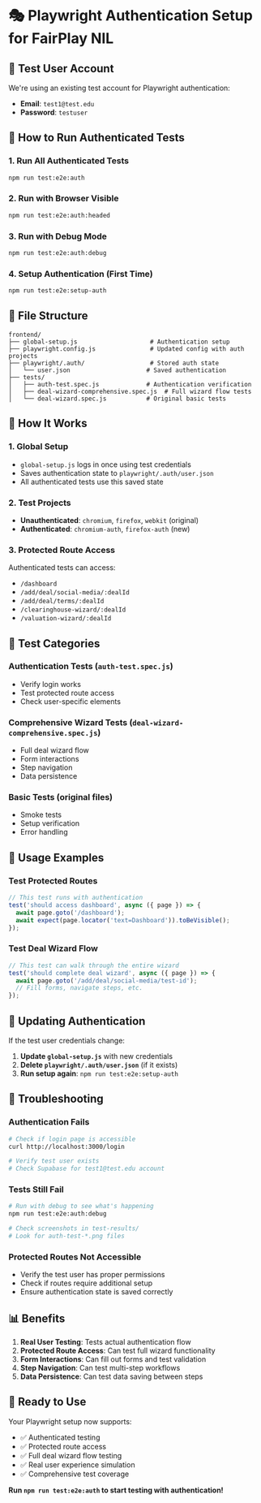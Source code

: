 # 🎭 Playwright Authentication Setup for FairPlay NIL

## 🔐 **Test User Account**

We're using an existing test account for Playwright authentication:
- **Email**: `test1@test.edu`
- **Password**: `testuser`

## 🚀 **How to Run Authenticated Tests**

### **1. Run All Authenticated Tests**
```bash
npm run test:e2e:auth
```

### **2. Run with Browser Visible**
```bash
npm run test:e2e:auth:headed
```

### **3. Run with Debug Mode**
```bash
npm run test:e2e:auth:debug
```

### **4. Setup Authentication (First Time)**
```bash
npm run test:e2e:setup-auth
```

## 📁 **File Structure**

```
frontend/
├── global-setup.js                    # Authentication setup
├── playwright.config.js               # Updated config with auth projects
├── playwright/.auth/                  # Stored auth state
│   └── user.json                     # Saved authentication
├── tests/
│   ├── auth-test.spec.js             # Authentication verification
│   ├── deal-wizard-comprehensive.spec.js  # Full wizard flow tests
│   └── deal-wizard.spec.js           # Original basic tests
```

## 🔧 **How It Works**

### **1. Global Setup**
- `global-setup.js` logs in once using test credentials
- Saves authentication state to `playwright/.auth/user.json`
- All authenticated tests use this saved state

### **2. Test Projects**
- **Unauthenticated**: `chromium`, `firefox`, `webkit` (original)
- **Authenticated**: `chromium-auth`, `firefox-auth` (new)

### **3. Protected Route Access**
Authenticated tests can access:
- `/dashboard`
- `/add/deal/social-media/:dealId`
- `/add/deal/terms/:dealId`
- `/clearinghouse-wizard/:dealId`
- `/valuation-wizard/:dealId`

## 🧪 **Test Categories**

### **Authentication Tests** (`auth-test.spec.js`)
- Verify login works
- Test protected route access
- Check user-specific elements

### **Comprehensive Wizard Tests** (`deal-wizard-comprehensive.spec.js`)
- Full deal wizard flow
- Form interactions
- Step navigation
- Data persistence

### **Basic Tests** (original files)
- Smoke tests
- Setup verification
- Error handling

## 🎯 **Usage Examples**

### **Test Protected Routes**
```javascript
// This test runs with authentication
test('should access dashboard', async ({ page }) => {
  await page.goto('/dashboard');
  await expect(page.locator('text=Dashboard')).toBeVisible();
});
```

### **Test Deal Wizard Flow**
```javascript
// This test can walk through the entire wizard
test('should complete deal wizard', async ({ page }) => {
  await page.goto('/add/deal/social-media/test-id');
  // Fill forms, navigate steps, etc.
});
```

## 🔄 **Updating Authentication**

If the test user credentials change:

1. **Update `global-setup.js`** with new credentials
2. **Delete `playwright/.auth/user.json`** (if it exists)
3. **Run setup again**: `npm run test:e2e:setup-auth`

## 🚨 **Troubleshooting**

### **Authentication Fails**
```bash
# Check if login page is accessible
curl http://localhost:3000/login

# Verify test user exists
# Check Supabase for test1@test.edu account
```

### **Tests Still Fail**
```bash
# Run with debug to see what's happening
npm run test:e2e:auth:debug

# Check screenshots in test-results/
# Look for auth-test-*.png files
```

### **Protected Routes Not Accessible**
- Verify the test user has proper permissions
- Check if routes require additional setup
- Ensure authentication state is saved correctly

## 📊 **Benefits**

1. **Real User Testing**: Tests actual authentication flow
2. **Protected Route Access**: Can test full wizard functionality
3. **Form Interactions**: Can fill out forms and test validation
4. **Step Navigation**: Can test multi-step workflows
5. **Data Persistence**: Can test data saving between steps

## 🎉 **Ready to Use**

Your Playwright setup now supports:
- ✅ Authenticated testing
- ✅ Protected route access
- ✅ Full deal wizard flow testing
- ✅ Real user experience simulation
- ✅ Comprehensive test coverage

**Run `npm run test:e2e:auth` to start testing with authentication!** 
